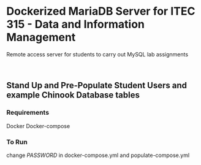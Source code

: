 # Dockerized MariaDB Server for ITEC 315 - Data and Information Management

Remote access server for students to carry out MySQL lab assignments

<br/>

## Stand Up and Pre-Populate Student Users and example Chinook Database tables



### Requirements

Docker
Docker-compose

### To Run

change *PASSWORD* in docker-compose.yml and populate-compose.yml
